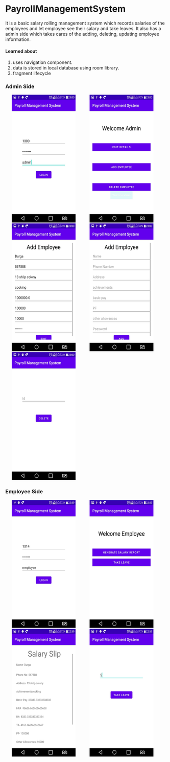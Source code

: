 # PayrollManagementSystem
It is a basic salary rolling management system which records salaries of the employees and let employee see their salary and take leaves.
It also has a admin side which takes cares of the adding, deleting, updating employee information.

#### Learned about
1. uses navigation component.
2. data is stored in local database using room library.
3. fragment lifecycle

### Admin Side

<p>
<img src = "https://github.com/Yashanshav/PayrollManagementSystem/blob/master/app/src/main/res/drawable/whatsapp_image_2022_01_10_at_23_02_04.jpeg" width = "200" height = "400" hspace="20"/>
<img src = "https://github.com/Yashanshav/PayrollManagementSystem/blob/master/app/src/main/res/drawable/whatsapp_image_2022_01_10_at_23_02_04__1_.jpeg" width = "200" height = "400" hspace="20"/>
  <img src = "https://github.com/Yashanshav/PayrollManagementSystem/blob/master/app/src/main/res/drawable/whatsapp_image_2022_01_10_at_23_02_03__2_.jpeg" width = "200" height = "400" hspace="20"/>
 
  <img src = "https://github.com/Yashanshav/PayrollManagementSystem/blob/master/app/src/main/res/drawable/whatsapp_image_2022_01_10_at_23_02_03__1_.jpeg" width = "200" height = "400" hspace="20"/>
   
   <img src = "https://github.com/Yashanshav/PayrollManagementSystem/blob/master/app/src/main/res/drawable/whatsapp_image_2022_01_10_at_23_02_03.jpeg" width = "200" height = "400" hspace="20"/>

  </p>
  
  ### Employee Side
  
  <p>
  <img src = "https://github.com/Yashanshav/PayrollManagementSystem/blob/master/app/src/main/res/drawable/whatsapp_image_2022_01_10_at_23_02_04__5_.jpeg" width = "200" height = "400" hspace="20"/>
<img src = "https://github.com/Yashanshav/PayrollManagementSystem/blob/master/app/src/main/res/drawable/whatsapp_image_2022_01_10_at_23_02_04__4_.jpeg" width = "200" height = "400" hspace="20"/>
  <img src = "https://github.com/Yashanshav/PayrollManagementSystem/blob/master/app/src/main/res/drawable/whatsapp_image_2022_01_10_at_23_02_04__3_.jpeg" width = "200" height = "400" hspace="20"/>
  <img src = "https://github.com/Yashanshav/PayrollManagementSystem/blob/master/app/src/main/res/drawable/whatsapp_image_2022_01_10_at_23_02_04__2_.jpeg" width = "200" height = "400" hspace="20"/>
  </p>
  



